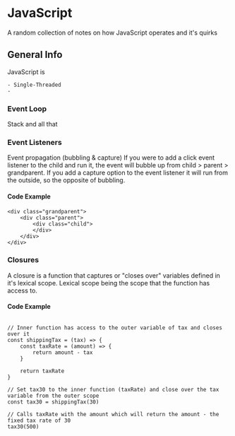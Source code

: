 # JavaScript

A random collection of notes on how JavaScript operates and it's quirks

## General Info

JavaScript is

    - Single-Threaded
    -

### Event Loop

Stack and all that

### Event Listeners

Event propagation (bubbling & capture)
If you were to add a click event listener to the child and run it, the event will bubble up from child > parent > grandparent.
If you add a capture option to the event listener it will run from the outside, so the opposite of bubbling.

#### Code Example

```
<div class="grandparent">
    <div class="parent">
        <div class="child">
        </div>
    </div>
</div>
```

### Closures

A closure is a function that captures or "closes over" variables defined in it's lexical scope.
Lexical scope being the scope that the function has access to.

#### Code Example

```

// Inner function has access to the outer variable of tax and closes over it
const shippingTax = (tax) => {
    const taxRate = (amount) => {
        return amount - tax
    }

    return taxRate
}

// Set tax30 to the inner function (taxRate) and close over the tax variable from the outer scope
const tax30 = shippingTax(30)

// Calls taxRate with the amount which will return the amount - the fixed tax rate of 30
tax30(500)

```
